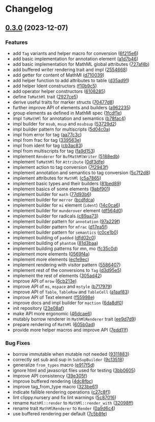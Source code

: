 # Changelog

## [0.3.0](https://github.com/nfejzic/alemat/compare/v0.2.0...v0.3.0) (2023-12-07)


### Features

* add `Tag` variants and helper macro for conversion ([6f215e6](https://github.com/nfejzic/alemat/commit/6f215e6e8bea22b5c7ba9406bd48086f21727166))
* add basic implementation for annotation element ([a1d7b46](https://github.com/nfejzic/alemat/commit/a1d7b4605ff526a0b59a67cfe91c35d12c480e25))
* add basic implementation for MathML global attributes ([727af4b](https://github.com/nfejzic/alemat/commit/727af4be1793089629d63a48e10a56c23424f814))
* add buffered writer rendering trait and impl ([2554668](https://github.com/nfejzic/alemat/commit/2554668abb8882e11e87032b583995eff747a916))
* add getter for content of MathMl ([d710039](https://github.com/nfejzic/alemat/commit/d710039c40f2fdcb098bbe6b23e5696e77a3ba2c))
* add helper function to add attributes to table ([d35ad91](https://github.com/nfejzic/alemat/commit/d35ad911764d185a625d6d8a1b7fd65b98434c2a))
* add helper Ident constructors ([f10b9c5](https://github.com/nfejzic/alemat/commit/f10b9c5dc00cca686dce085090e0f7a932fdf304))
* add operator helper constructors ([6108285](https://github.com/nfejzic/alemat/commit/61082856206d13d3cf98c99a017112a9b11b0d08))
* define `ToMathMl` trait ([2927ce5](https://github.com/nfejzic/alemat/commit/2927ce5560d8a617e283f596e6f8c6fb9a7f0a9f))
* derive useful traits for marker structs ([70477d8](https://github.com/nfejzic/alemat/commit/70477d81ac208b946ff72b40c426fb9f8c65bccd))
* further improve API of elements and builders ([a962235](https://github.com/nfejzic/alemat/commit/a962235986341fa577f1ee04b7ad489fb7ef7871))
* group elements as defined in MathMl spec ([1fcdf1e](https://github.com/nfejzic/alemat/commit/1fcdf1e4c66b8f0249bb063ca180d6e394436d94))
* impl `ToMathMl` for annotation and semantics ([b78fac4](https://github.com/nfejzic/alemat/commit/b78fac450bcea49118654194fee7cc135fd10fd8))
* impl builder for `msub`, `msup` and `msubsup` ([53729d2](https://github.com/nfejzic/alemat/commit/53729d279417477ae41c0b865ee2c954e3e18ec4))
* impl builder pattern for multiscripts ([5d04c0a](https://github.com/nfejzic/alemat/commit/5d04c0a187c8447326c7c0d121f1d4cc7f9672e5))
* impl from error for tag ([aa77c3c](https://github.com/nfejzic/alemat/commit/aa77c3cc44ddee04213e44bc02b89cfc38f5939b))
* impl from frac for tag ([339563e](https://github.com/nfejzic/alemat/commit/339563ebed9133358713fe949d837b09367e83ce))
* impl from ident for tag ([cb3ac83](https://github.com/nfejzic/alemat/commit/cb3ac83bedb7bd9b04f8b10f34db114113b38f75))
* impl from multiscripts for tag ([fa9d153](https://github.com/nfejzic/alemat/commit/fa9d1539a96a8ce448b654c3b5571f40f2c87a58))
* implement `Renderer` for `BufMathMlWriter` ([5188edb](https://github.com/nfejzic/alemat/commit/5188edb377ffa348dc96192336a7b6b847dae623))
* implement `ToMathMl` for `Attribute` ([0df3dfe](https://github.com/nfejzic/alemat/commit/0df3dfefc648c69a845921369fc6ea08b2a2fc8d))
* implement action to tag conversion ([7f2943f](https://github.com/nfejzic/alemat/commit/7f2943fa57d5d7a02013d1f10426326e8060a74d))
* implement annotation and semantics to tag conversion ([5c7f2d8](https://github.com/nfejzic/alemat/commit/5c7f2d844517b19ab1e7bde657b18bcb8c490880))
* implement attributes for `MathMl` ([c5a7865](https://github.com/nfejzic/alemat/commit/c5a7865cf3e73a379f91553d2e0fef42896ec202))
* implement basic types and their builders ([81bed89](https://github.com/nfejzic/alemat/commit/81bed89dd4fa4fb420ad1fb918305e90269afd70))
* implement basics of some elements ([9abf901](https://github.com/nfejzic/alemat/commit/9abf9017182648579e0a273315da84f706f0b13c))
* implement builder for `math` ([77d93b6](https://github.com/nfejzic/alemat/commit/77d93b6eed2148a07e056dea55731fb3368b541a))
* implement builder for `merror` ([bcdfdca](https://github.com/nfejzic/alemat/commit/bcdfdca156fb4ef5735170162083e690ff058a16))
* implement builder for `mi` element (`ident`) ([14c0ca6](https://github.com/nfejzic/alemat/commit/14c0ca6fb3fb7a7786e1fcdde289b738bf0d925e))
* implement builder for `munderover` element ([df564d0](https://github.com/nfejzic/alemat/commit/df564d0e2084146542a850d4ebaccdab517df989))
* implement builder for radicals ([c89aa73](https://github.com/nfejzic/alemat/commit/c89aa732775a2251b325caadb6536429679f5cad))
* implement builder pattern for `annotation` ([97a229f](https://github.com/nfejzic/alemat/commit/97a229fd9559fca836896974d74425337e037ffc))
* implement builder pattern for `mfrac` ([d17ea5f](https://github.com/nfejzic/alemat/commit/d17ea5f1b1d475c57675692ab620284da9d10069))
* implement builder pattern for `semantics` ([c0ce1b0](https://github.com/nfejzic/alemat/commit/c0ce1b09048ceed54a75e612ba0d0ba91be06f96))
* implement building of `padded` ([dfd02c0](https://github.com/nfejzic/alemat/commit/dfd02c03f41931c598c26f5548fde21b01223881))
* implement building of `phantom` ([81d3baa](https://github.com/nfejzic/alemat/commit/81d3baad4dca448027d1f97d41b4c9e992ec005c))
* implement building patterns for mn, mo ([fc35c0d](https://github.com/nfejzic/alemat/commit/fc35c0d4299591ffd44a009d1b165925cfed3513))
* implement more elements ([0569f4a](https://github.com/nfejzic/alemat/commit/0569f4a72b0a863e27e2fd26fe1548ab13b887b8))
* implement more elements ([ecfe9ec](https://github.com/nfejzic/alemat/commit/ecfe9eca5e4e454ec5cbb14171e240c11acc628d))
* implement rendering with visitor pattern ([5586407](https://github.com/nfejzic/alemat/commit/5586407e03bbd55adb6b19f80e91f14a0770f4e2))
* implement rest of the conversions to `Tag` ([d3d95e5](https://github.com/nfejzic/alemat/commit/d3d95e5ebda98149d0ff9e718987f2895b4cb2e2))
* implement the rest of elements ([305ad42](https://github.com/nfejzic/alemat/commit/305ad42a4e14c7aa377f936f972140f42451537b))
* improve API of `mrow` ([6cb213e](https://github.com/nfejzic/alemat/commit/6cb213e1fa015744c556065458426b7b66e6c4c8))
* improve API of `ms`, `mspace` and `mstyle` ([b717979](https://github.com/nfejzic/alemat/commit/b717979a89d07cca0b8700a5f3cf34012107870e))
* improve API of `Table`, `TableRow` and `TableCell` ([a1aaf83](https://github.com/nfejzic/alemat/commit/a1aaf83a43a5542ce85634c22a2b116238fc81fc))
* improve API of Text element ([f55998e](https://github.com/nfejzic/alemat/commit/f55998e515ec901240cba4272b16ca3a48fa34fe))
* improve docs and impl builder for `maction` ([6da8df0](https://github.com/nfejzic/alemat/commit/6da8df0febbdebe9103a9dbf87e2923e251d2b12))
* init repository ([23e08af](https://github.com/nfejzic/alemat/commit/23e08af49ea3b3c6cbb56464ef5bee74cb398b7a))
* make API more ergonomic ([46dcae6](https://github.com/nfejzic/alemat/commit/46dcae6f4a5b7814ff5a175bb7e7a04fb22a21cb))
* mutably borrow renderer in `MathMlRenderer` trait ([ee9d7d9](https://github.com/nfejzic/alemat/commit/ee9d7d948e0364e38ffa9f245e122d45eefa9a73))
* prepare rendering of `MathMl` ([605b0ad](https://github.com/nfejzic/alemat/commit/605b0ad3d5b4e012dd15d52798ec6b13f28d17b5))
* provide more helper macros and improve API ([7edd11f](https://github.com/nfejzic/alemat/commit/7edd11fa15cdcffc4491eb20789ca0bb69142274))


### Bug Fixes

* borrow immutable when mutable not needed ([9311883](https://github.com/nfejzic/alemat/commit/93118835c1c0d9c2366e89f2f9e42ab6e54d14e9))
* correctly set sub and sup in `SubSupBuilder` ([9c13518](https://github.com/nfejzic/alemat/commit/9c13518ed2d573d9d9593d9a0185856498a25343))
* generalize `from_types` macro ([e917f5d](https://github.com/nfejzic/alemat/commit/e917f5d1ab357e501d4472f095b966cdf4cd83b4))
* ignore html and javascript files used for testing ([3bb0605](https://github.com/nfejzic/alemat/commit/3bb0605500b7a5bcc8f9126b7c3a1f96f663dc58))
* improve API consistency ([39e305f](https://github.com/nfejzic/alemat/commit/39e305ff1699e5356b2a5765ab31ef8901efec9a))
* improve buffered rendering ([4dc8fbc](https://github.com/nfejzic/alemat/commit/4dc8fbc2f7f6be59ad1499e0bae14cc6120894fa))
* improve tag_from_type macro ([323be61](https://github.com/nfejzic/alemat/commit/323be61aa81931eec82417f2a1c2189814f9de06))
* indicate fallible rendering operations ([c27c8f1](https://github.com/nfejzic/alemat/commit/c27c8f13b1ae1ea4fb45b9ddd13149622e4ef226))
* lint clippy.nursery and fix lint warnings ([5c87016](https://github.com/nfejzic/alemat/commit/5c8701634a6131566583c254075c5b94b42abbbe))
* rename `MathMl::render` to `MathMl::render_with` ([32098ff](https://github.com/nfejzic/alemat/commit/32098ff81d46023c3708cebfe4c903e4d2228810))
* rename trait `MathMlRenderer` to `Render` ([0a9d6c4](https://github.com/nfejzic/alemat/commit/0a9d6c487e77f85d79d53911ba7313046326f874))
* use buffered rendering per default ([7c5b8fe](https://github.com/nfejzic/alemat/commit/7c5b8fe0aa67fe840c9bb844132d7195dd6f4d50))
